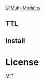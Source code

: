 [![Multi-Modality](agorabanner.png)](https://discord.com/servers/agora-999382051935506503)

## TTL



## Install



# License
MIT
